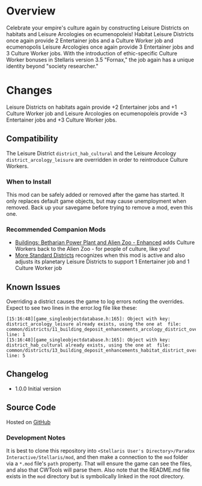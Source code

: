 # Overview

Celebrate your empire's culture again by constructing Leisure Districts on habitats and Leisure Arcologies on ecumenopoleis! Habitat Leisure Districts once again provide 2 Entertainer jobs and a Culture Worker job and ecumenopolis Leisure Arcologies once again provide 3 Entertainer jobs and 3 Culture Worker jobs. With the introduction of ethic-specific Culture Worker bonuses in Stellaris version 3.5 "Fornax," the job again has a unique identity beyond "society researcher."

# Changes

Leisure Districts on habitats again provide +2 Entertainer jobs and +1 Culture Worker job and Leisure Arcologies on ecumenopoleis provide +3 Entertainer jobs and +3 Culture Worker jobs.

## Compatibility

The Leisure District `district_hab_cultural` and the Leisure Arcology `district_arcology_leisure` are overridden in order to reintroduce Culture Workers.

### When to Install

This mod can be safely added or removed after the game has started. It only replaces default game objects, but may cause unemployment when removed.  Back up your savegame before trying to remove a mod, even this one.

### Recommended Companion Mods

* [Buildings: Betharian Power Plant and Alien Zoo - Enhanced]() adds Culture Workers back to the Alien Zoo - for people of culture, like you!
* [More Standard Districts](https://steamcommunity.com/sharedfiles/filedetails/?id=2650611194) recognizes when this mod is active and also adjusts its planetary Leisure Districts to support 1 Entertainer job and 1 Culture Worker job

## Known Issues

Overriding a district causes the game to log errors noting the overrides.  Expect to see two lines in the error.log file like these:

```
[15:16:48][game_singleobjectdatabase.h:165]: Object with key: district_arcology_leisure already exists, using the one at  file: common/districts/11_building_deposit_enhancements_arcology_district_overrides.txt line: 1
[15:16:48][game_singleobjectdatabase.h:165]: Object with key: district_hab_cultural already exists, using the one at  file: common/districts/13_building_deposit_enhancements_habitat_district_overrides.txt line: 5
```

## Changelog

* 1.0.0 Initial version

## Source Code

Hosted on [GitHub](https://github.com/corsairmarks/district_leisure_cultural)

### Development Notes

It is best to clone this repository into `<Stellaris User's Directory>/Paradox Interactive/Stellaris/mod`, and then make a connection to the `mod` folder via a `*.mod` file's `path` property.  That will ensure the game can see the files, and also that CWTools will parse them.  Also note that the README.md file exists in the `mod` directory but is symbolically linked in the root directory.